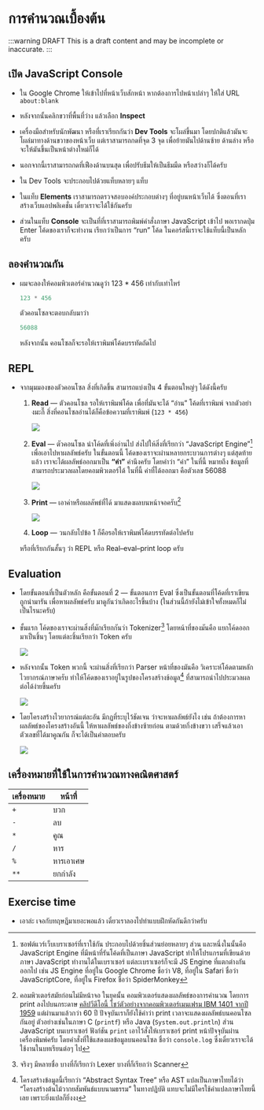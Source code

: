 # การคำนวณเบื้องต้น

:::warning DRAFT
This is a draft content and may be incomplete or inaccurate.
:::

## เปิด JavaScript Console

- ใน Google Chrome ให้เข้าไปที่หน้าเว็บสักหน้า
    หากต้องการไปหน้าเปล่าๆ ให้ใส่ URL `about:blank`

- หลังจากนั้นคลิกขวาที่พื้นที่ว่าง แล้วเลือก **Inspect**

- เครื่องมือสำหรับนักพัฒนา หรือที่เราเรียกกันว่า **Dev Tools** จะโผล่ขึ้นมา
    โดยปกติแล้วมันจะโผล่มาทางด้านขวาของหน้าเว็บ
    แต่เราสามารถกดที่จุด 3 จุด เพื่อย้ายมันไปด้านซ้าย ด้านล่าง หรือจะให้มันขึ้นเป็นหน้าต่างใหม่ก็ได้

- นอกจากนี้เราสามารถกดที่เฟืองด้านบนสุด เพื่อปรับธีมให้เป็นธีมมืด หรือสว่างก็ได้ครับ

- ใน Dev Tools จะประกอบไปด้วยแท็บหลายๆ แท็บ

- ในแท็บ **Elements**
    เราสามารถตรวจสอบองค์ประกอบต่างๆ ที่อยู่บนหน้าเว็บได้
    ซึ่งตอนที่เราสร้างเว็บแอปพลิเคชั่น เดี๋ยวเราจะได้ใช้กันครับ

- ส่วนในแท็บ **Console**
    จะเป็นที่ที่เราสามารถพิมพ์คำสั่งภาษา JavaScript เข้าไป
    พอเรากดปุ่ม Enter โค้ดของเราก็จะทำงาน
    เรียกว่าเป็นการ “run” โค้ด
    ในคอร์สนี้เราจะใช้แท็บนี้เป็นหลักครับ

## ลองคำนวณกัน

- ผมจะลองให้คอมพิวเตอร์คำนวณดูว่า 123 * 456 เท่ากับเท่าไหร่

    ```js
    123 * 456
    ```

    ตัวคอนโซลจะตอบกลับมาว่า

    ```js
    56088
    ```

    หลังจากนั้น คอนโซลก็จะรอให้เราพิมพ์โค้ดบรรทัดถัดไป

## REPL

- จากมุมมองของตัวคอนโซล สิ่งที่เกิดขึ้น สามารถแบ่งเป็น 4 ขั้นตอนใหญ่ๆ ได้ดังนี้ครับ

    1. **Read** — ตัวคอนโซล รอให้เราพิมพ์โค้ด เพื่อที่มันจะได้ “อ่าน” โค้ดที่เราพิมพ์
        จากตัวอย่างมะกี๊ สิ่งที่คอนโซลอ่านได้ก็คือข้อความที่เราพิมพ์ (`123 * 456`)

        ![](https://im.dt.in.th/ipfs/bafybeibquwts4cv45e4o43kajanqn75dnx5ex7rpoinn53xxivkszk4yam/image.webp)

    2. **Eval** — ตัวคอนโซล นำโค้ดที่เพิ่งอ่านไป ส่งไปให้สิ่งที่เรียกว่า “JavaScript Engine”[^js-engine] เพื่อเอาไปหาผลลัพธ์ครับ
        ในขั้นตอนนี้ โค้ดของเราจะผ่านหลายกระบวนการต่างๆ
        แต่สุดท้ายแล้ว เราจะได้ผลลัพธ์ออกมาเป็น **“ค่า”** ค่านึงครับ
        โดยคำว่า “ค่า” ในที่นี้
        หมายถึง ข้อมูลที่สามารถประมวลผลโดยคอมพิวเตอร์ได้
        ในที่นี้ ค่าที่ได้ออกมา คือตัวเลข 56088

        ![](https://im.dt.in.th/ipfs/bafybeiewd5pfhwj3ofpgn7gvbyxjlysx6fju67vd6x7jf6atxooqjx6l64/image.webp)

    3. **Print** — เอาค่าหรือผลลัพธ์ที่ได้ มาแสดงผลบนหน้าจอครับ[^print]

        ![](https://im.dt.in.th/ipfs/bafybeied2ctkqx65butqw7etv7tmrrpsgl5pn25f56wudlbetc223osjy4/image.webp)

    4. **Loop** — วนกลับไปข้อ 1
        ก็คือรอให้เราพิมพ์โค้ดบรรทัดต่อไปครับ

    หรือที่เรียกกันสั้นๆ ว่า REPL หรือ Real–eval–print loop ครับ

[^js-engine]: ซอฟต์แวร์เว็บเบราเซอร์ที่เราใช้กัน ประกอบไปด้วยชิ้นส่วนย่อยหลายๆ ส่วน
    และหนึ่งในนั้นคือ JavaScript Engine ที่มีหน้าที่รันโค้ดที่เป็นภาษา JavaScript ทำให้โปรแกรมที่เขียนด้วยภาษา JavaScript ทำงานได้ในเบราเซอร์
    แต่ละเบราเซอร์ก็จะมี JS Engine ที่แตกต่างกันออกไป
    เช่น JS Engine ที่อยู่ใน Google Chrome ชื่อว่า V8,
    ที่อยู่ใน Safari ชื่อว่า JavaScriptCore,
    ที่อยู่ใน Firefox ชื่อว่า SpiderMonkey


[^print]: คอมพิวเตอร์สมัยก่อนไม่มีหน้าจอ
    ในยุคนั้น คอมพิวเตอร์แสดงผลลัพธ์ของการคำนวณ โดยการ print ลงไปบนกระดาษ
    [คลิปวีดีโอนี้ โชว์ตัวอย่างจากคอมพิวเตอร์เมนเฟรม IBM 1401 จากปี 1959](https://youtu.be/dc5PpE56qPw?t=558)
    แต่ผ่านมาแล้วกว่า 60 ปี ปัจจุบันเราก็ยังใช้คำว่า print เวลาจะแสดงผลลัพธ์บนคอนโซลกันอยู่
    ตัวอย่างเช่นในภาษา C (`printf`) หรือ Java (`System.out.println`)
    ส่วน JavaScript บนเบราเซอร์ ฟังก์ชัน `print` เอาไว้สั่งให้เบราเซอร์ print หน้าปัจจุบันผ่านเครื่องพิมพ์ครับ
    โดยคำสั่งที่ใช้แสดงผลข้อมูลบนคอนโซล ชื่อว่า `console.log` ซึ่งเดี๋ยวเราจะได้ใช้งานในบทเรียนต่อๆ ไป

## Evaluation

- โดยขั้นตอนที่เป็นตัวหลัก คือขั้นตอนที่ 2 — ขั้นตอนการ Eval ซึ่งเป็นขั้นตอนที่โค้ดที่เราเขียน ถูกนำมารัน เพื่อหาผลลัพธ์ครับ
    มาดูกันว่าเกิดอะไรขึ้นบ้าง
    (ในส่วนนี้ถ้ายังไม่เข้าใจทั้งหมดก็ไม่เป็นไรนะครับ)

- ขั้นแรก โค้ดของเราจะผ่านสิ่งที่มักเรียกกันว่า Tokenizer[^lex]
    โดยหน้าที่ของมันคือ แยกโค้ดออกมาเป็นชิ้นๆ โดยแต่ละชิ้นเรียกว่า Token ครับ

    ![](https://im.dt.in.th/ipfs/bafybeig2a3emxzkjdt6b7hctehnbmnf4wcwfsfrpfjszvs2k3nycllzfpe/image.webp)

- หลังจากนั้น Token พวกนี้ จะผ่านสิ่งที่เรียกว่า Parser
    หน้าที่ของมันคือ วิเคราะห์โค้ดตามหลักไวยากรณ์ภาษาครับ
    ทำให้โค้ดของเราอยู่ในรูปของโครงสร้างข้อมูล[^ast] ที่สามารถนำไปประมวลผลต่อได้ง่ายขึ้นครับ

    ![](https://im.dt.in.th/ipfs/bafybeigjsb6hqc623k7ert3nn7xqicy7rz2uctspfxcy253s6ae43rpkxi/image.webp)

- โดยโครงสร้างไวยากรณ์แต่ละอัน มีกฏที่ระบุไว้ชัดเจน ว่าจะหาผลลัพธ์ยังไง
    เช่น ถ้าต้องการหาผลลัพธ์ของโครงสร้างอันนี้
    ให้หาผลลัพธ์ของกิ่งข้างซ้ายก่อน ตามด้วยกิ่งข้างขวา
    เสร็จแล้วเอาตัวเลขที่ได้มาคูณกัน ก็จะได้เป็นคำตอบครับ

    ![](https://im.dt.in.th/ipfs/bafybeifhvstpuvkds242c7svlhsglsuoxzlj5sxaz2l4aj5rz2gpbzj7la/image.webp)

## เครื่องหมายที่ใช้ในการคำนวณทางคณิตศาสตร์

| เครื่องหมาย | หน้าที่ |
| ----- | ----- |
| `+` | บวก |
| `-` | ลบ |
| `*` | คูณ |
| `/` | หาร |
| `%` | หารเอาเศษ |
| `**` | ยกกำลัง |

## Exercise time

- เอาล่ะ เจอกับทฤษฎีมาเยอะพอแล้ว เดี๋ยวเราลองไปทำแบบฝึกหัดกันดีกว่าครับ

[^lex]: จริงๆ มีหลายชื่อ
    บางที่ก็เรียกว่า Lexer
    บางที่ก็เรียกว่า Scanner

[^ast]: โครงสร้างข้อมูลนี้เรียกว่า “Abstract Syntax Tree” หรือ AST
    แปลเป็นภาษาไทยได้ว่า “โครงสร้างต้นไม้วากยสัมพันธ์แบบนามธรรม”
    ในทางปฏิบัติ แทบจะไม่มีใครใช้คำแปลภาษาไทยนี้เลย เพราะยิ่งแปลก็ยิ่งงง
